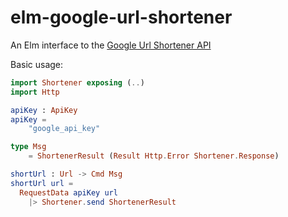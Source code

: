 # elm-google-url-shortener
An Elm interface to the [Google Url Shortener API](https://developers.google.com/url-shortener/)

Basic usage:

```elm
import Shortener exposing (..)
import Http

apiKey : ApiKey
apiKey =
    "google_api_key"

type Msg
    = ShortenerResult (Result Http.Error Shortener.Response)

shortUrl : Url -> Cmd Msg
shortUrl url =
  RequestData apiKey url
    |> Shortener.send ShortenerResult
```